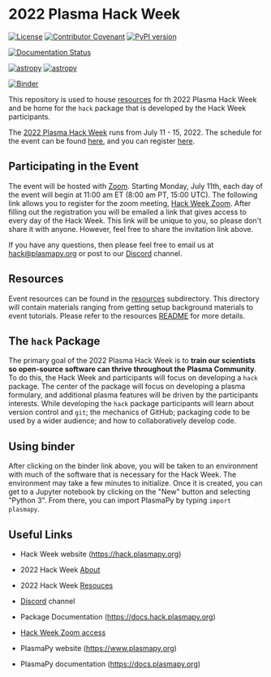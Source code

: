 # 2022 Plasma Hack Week

[![License](https://img.shields.io/badge/License-BSD%202--Clause-blue.svg)](./LICENSE.md)
[![Contributor Covenant](https://img.shields.io/badge/Contributor%20Covenant-2.1-4baaaa.svg)](https://docs.plasmapy.org/en/latest/CODE_OF_CONDUCT.html)
[![PyPI version](https://img.shields.io/pypi/pyversions/plasmapy?style=flat&logo=python)](https://img.shields.io/pypi/pyversions/plasmapy?style=plastic)

[![Documentation Status](https://readthedocs.org/projects/hack-week/badge/?version=latest)](https://docs.hack.plasmapy.org/en/latest/?badge=latest)

[![astropy](http://img.shields.io/badge/powered%20by-AstroPy-orange.svg?style=flat)](http://www.astropy.org/)
[![astropy](http://img.shields.io/badge/powered%20by-PlasmaPy-ff2929.svg?style=flat)](http://www.plasmapy.org/)

[![Binder](https://mybinder.org/badge_logo.svg)](https://mybinder.org/v2/gh/PlasmaPy/hack-week/HEAD)

[2022-website]: https://hack.plasmpy.org/2022/about
[2022-schedule]: https://hack.plasmpy.org/2022/schedule
[2022-registration]: https://hack.plasmpy.org/2022/about
[2022-zoom]: https://us06web.zoom.us/meeting/register/tZMrd-6tqD0pEt21wrVM9DfQK91S1FgqqO_D
[Discord]: https://discord.gg/HdsZkp9M35
[resources]: ./resources

This repository is used to house [resources] for th 2022 Plasma Hack Week
and be home for the `hack` package that is developed by the Hack Week
participants.

The [2022 Plasma Hack Week][2022-website] runs from
July 11 - 15, 2022.  The schedule for the event can be found
[here][2022-schedule], and you can register
[here][2022-registration].

## Participating in the Event

The event will be hosted with [Zoom](https://zoom.us/).  Starting
Monday, July 11th, each day of the event will begin at 11:00 am ET
(8:00 am PT, 15:00 UTC).  The following link allows you to register for
the zoom meeting, [Hack Week Zoom][2022-zoom].  After filling out the
registration you will be emailed a link that gives access to every day
of the Hack Week.  This link will be unique to you, so please don't
share it with anyone.  However, feel free to share the invitation link above.

If you have any questions, then please feel free to email us at
hack@plasmapy.org or post to our [Discord] channel.

## Resources

Event resources can be found in the [resources] subdirectory.  This directory
will contain materials ranging from getting setup background materials
to event tutorials.  Please refer to the resources
[README](./resources/README.md) for more details.

## The `hack` Package

The primary goal of the 2022 Plasma Hack Week is to **train our scientists
so open-source software can thrive throughout the Plasma Community**.  To
do this, the Hack Week and participants will focus on developing a `hack`
package.  The center of the package will focus on developing a plasma
formulary, and additional plasma features will be driven by the
participants interests.  While developing the `hack` package participants
will learn about version control and `git`; the mechanics of GitHub;
packaging code to be used by a wider audience; and how to collaboratively
develop code.

## Using binder

After clicking on the binder link above, you will be taken to an
environment with much of the software that is necessary for the Hack
Week.  The environment may take a few minutes to initialize.  Once it is
created, you can get to a Jupyter notebook by clicking on the "New"
button and selecting "Python 3".  From there, you can import PlasmaPy by
typing `import plasmapy`.

## Useful Links

* Hack Week website (https://hack.plasmapy.org)
* 2022 Hack Week [About][2022-website]
* 2022 Hack Week [Resouces][resources]
* [Discord] channel
* Package Documentation (https://docs.hack.plasmapy.org)
* [Hack Week Zoom access][2022-zoom]


* PlasmaPy website (https://www.plasmapy.org)
* PlasmaPy documentation (https://docs.plasmapy.org)
